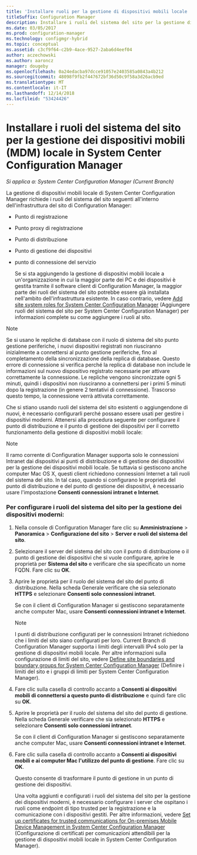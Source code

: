 ```yaml
---
title: 'Installare ruoli per la gestione di dispositivi mobili locale '
titleSuffix: Configuration Manager
description: Installare i ruoli del sistema del sito per la gestione di dispositivi mobili locale in System Center Configuration Manager.
ms.date: 03/05/2017
ms.prod: configuration-manager
ms.technology: configmgr-hybrid
ms.topic: conceptual
ms.assetid: c3cf9f64-c2b9-4ace-9527-2aba6d4eef04
author: aczechowski
ms.author: aaroncz
manager: dougeby
ms.openlocfilehash: 0a24edacba97dcce91057e2403585a0843a4b212
ms.sourcegitcommit: 48098f9fb2f447672bf36d50c9f58a3d26acb9ed
ms.translationtype: MT
ms.contentlocale: it-IT
ms.lasthandoff: 12/14/2018
ms.locfileid: "53424426"
---
```

# <a name="install-site-system-roles-for-on-premises-mobile-device-management-in-system-center-configuration-manager"></a>Installare i ruoli del sistema del sito per la gestione dei dispositivi mobili (MDM) locale in System Center Configuration Manager

*Si applica a: System Center Configuration Manager (Current Branch)*

La gestione di dispositivi mobili locale di System Center Configuration Manager richiede i ruoli del sistema del sito seguenti all'interno dell'infrastruttura del sito di Configuration Manager:  

- Punto di registrazione  

- Punto proxy di registrazione  

- Punto di distribuzione  

- Punto di gestione dei dispositivi  

- punto di connessione del servizio  

  Se si sta aggiungendo la gestione di dispositivi mobili locale a un'organizzazione in cui la maggior parte dei PC e dei dispositivi è gestita tramite il software client di Configuration Manager, la maggior parte dei ruoli del sistema del sito potrebbe essere già installata nell'ambito dell'infrastruttura esistente. In caso contrario, vedere [Add site system roles for System Center Configuration Manager](../../core/servers/deploy/configure/add-site-system-roles.md) (Aggiungere ruoli del sistema del sito per System Center Configuration Manager) per informazioni complete su come aggiungere i ruoli al sito.  

> [!NOTE]  
>  Se si usano le repliche di database con il ruolo di sistema del sito punto gestione periferiche, i nuovi dispositivi registrati non riusciranno inizialmente a connettersi al punto gestione periferiche, fino al completamento della sincronizzazione della replica di database. Questo errore di connessione si verifica perché la replica di database non include le informazioni sul nuovo dispositivo registrato necessarie per attivare correttamente la connessione. Le repliche vengono sincronizzate ogni 5 minuti, quindi i dispositivi non riusciranno a connettersi per i primi 5 minuti dopo la registrazione (in genere 2 tentativi di connessione). Trascorso questo tempo, la connessione verrà attivata correttamente.  

 Che si stiano usando ruoli del sistema del sito esistenti o aggiungendone di nuovi, è necessario configurarli perché possano essere usati per gestire i dispositivi moderni. Attenersi alla procedura seguente per configurare il punto di distribuzione e il punto di gestione dei dispositivi per il corretto funzionamento della gestione di dispositivi mobili locale:  

> [!NOTE]  
>  Il ramo corrente di Configuration Manager supporta solo le connessioni Intranet dai dispositivi ai punti di distribuzione e di gestione dei dispositivi per la gestione dei dispositivi mobili locale. Se tuttavia si gestiscono anche computer Mac OS X, questi client richiedono connessioni Internet a tali ruoli del sistema del sito. In tal caso, quando si configurano le proprietà del punto di distribuzione e del punto di gestione dei dispositivi, è necessario usare l'impostazione **Consenti connessioni intranet e Internet**.  

### <a name="to-configure-site-system-roles-to-manage-modern-devices"></a>Per configurare i ruoli del sistema del sito per la gestione dei dispositivi moderni:  

1. Nella console di Configuration Manager fare clic su **Amministrazione** > **Panoramica** > **Configurazione del sito** > **Server e ruoli del sistema del sito**.  

2. Selezionare il server del sistema del sito con il punto di distribuzione o il punto di gestione dei dispositivi che si vuole configurare, aprire le proprietà per **Sistema del sito** e verificare che sia specificato un nome FQDN. Fare clic su **OK**.  

3. Aprire le proprietà per il ruolo del sistema del sito del punto di distribuzione. Nella scheda Generale verificare che sia selezionato **HTTPS** e selezionare **Consenti solo connessioni intranet**.  

    Se con il client di Configuration Manager si gestiscono separatamente anche computer Mac, usare **Consenti connessioni intranet e Internet**.  

   > [!NOTE]  
   >  I punti di distribuzione configurati per le connessioni Intranet richiedono che i limiti del sito siano configurati per loro. Current Branch di Configuration Manager supporta i limiti degli intervalli IPv4 solo per la gestione di dispositivi mobili locale. Per altre informazioni sulla configurazione di limiti del sito, vedere [Define site boundaries and boundary groups for System Center Configuration Manager](../../core/servers/deploy/configure/define-site-boundaries-and-boundary-groups.md) (Definire i limiti del sito e i gruppi di limiti per System Center Configuration Manager).  

4. Fare clic sulla casella di controllo accanto a **Consenti ai dispositivi mobili di connettersi a questo punto di distribuzione** e quindi fare clic su **OK**.  

5. Aprire le proprietà per il ruolo del sistema del sito del punto di gestione. Nella scheda Generale verificare che sia selezionato **HTTPS** e selezionare **Consenti solo connessioni intranet**.  

    Se con il client di Configuration Manager si gestiscono separatamente anche computer Mac, usare **Consenti connessioni intranet e Internet**.  

6. Fare clic sulla casella di controllo accanto a **Consenti ai dispositivi mobili e ai computer Mac l'utilizzo del punto di gestione**. Fare clic su **OK**.  

    Questo consente di trasformare il punto di gestione in un punto di gestione dei dispositivi.  

   Una volta aggiunti e configurati i ruoli del sistema del sito per la gestione dei dispositivi moderni, è necessario configurare i server che ospitano i ruoli come endpoint di tipo trusted per la registrazione e la comunicazione con i dispositivi gestiti. Per altre informazioni, vedere [Set up certificates for trusted communications for On-premises Mobile Device Management in System Center Configuration Manager](../../mdm/get-started/set-up-certificates-on-premises-mdm.md) (Configurazione di certificati per comunicazioni attendibili per la gestione di dispositivi mobili locale in System Center Configuration Manager).  
